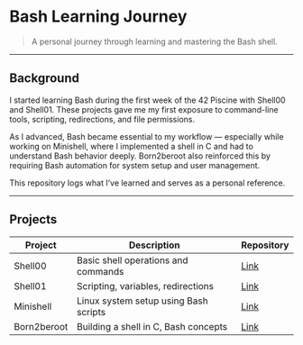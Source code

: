 # Bash Learning Journey

> A personal journey through learning and mastering the Bash shell.

---

## Background

I started learning Bash during the first week of the 42 Piscine with Shell00 and Shell01. These projects gave me my first exposure to command-line tools, scripting, redirections, and file permissions.

As I advanced, Bash became essential to my workflow — especially while working on Minishell, where I implemented a shell in C and had to understand Bash behavior deeply. Born2beroot also reinforced this by requiring Bash automation for system setup and user management.

This repository logs what I’ve learned and serves as a personal reference.

---

## Projects

| Project                | Description                             | Repository                                                                 |
|------------------------|-----------------------------------------|----------------------------------------------------------------------|
| Shell00     | Basic shell operations and commands     | [Link](https://github.com/42-joaorodrigues/Shell00) |
| Shell01     | Scripting, variables, redirections      | [Link](https://github.com/ghjoaorodrigues/42-joaorodrigues/Shell00) |
| Minishell   | Linux system setup using Bash scripts   | [Link](https://github.com/42-joaorodrigues/Born2beroot) |
| Born2beroot | Building a shell in C, Bash concepts    | [Link](https://github.com/42-joaorodrigues/Minishell) |
